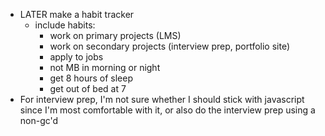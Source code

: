 - LATER make a habit tracker
	- include habits:
		- work on primary projects (LMS)
		- work on secondary projects (interview prep, portfolio site)
		- apply to jobs
		- not MB in morning or night
		- get 8 hours of sleep
		- get out of bed at 7
- For interview prep, I'm not sure whether I should stick with javascript since I'm most comfortable with it, or also do the interview prep using a non-gc'd